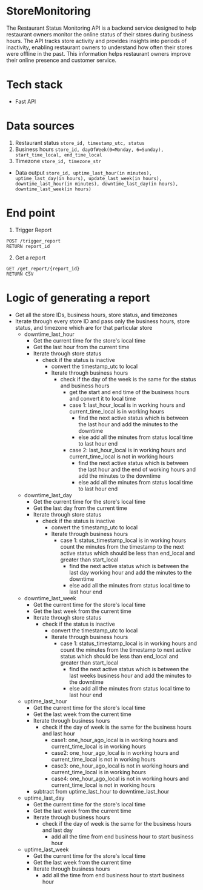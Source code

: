 # StoreMonitoring
The Restaurant Status Monitoring API is a backend service designed to help restaurant owners monitor the online status of their stores during business hours. The API tracks store activity and provides insights into periods of inactivity, enabling restaurant owners to understand how often their stores were offline in the past. This information helps restaurant owners improve their online presence and customer service.

# Tech stack
* Fast API

# Data sources
1. Restaurant status
`store_id, timestamp_utc, status`
2. Business hours
`store_id, dayOfWeek(0=Monday, 6=Sunday), start_time_local, end_time_local`
3. Timezone
`store_id, timezone_str`

* Data output
`store_id, uptime_last_hour(in minutes), uptime_last_day(in hours), update_last_week(in hours), downtime_last_hour(in minutes), downtime_last_day(in hours), downtime_last_week(in hours)`

# End point
1. Trigger Report
```
POST /trigger_report
RETURN report_id
```

2. Get a report
```
GET /get_report/{report_id}
RETURN CSV
```

# Logic of generating a report
* Get all the store IDs, business hours, store status, and timezones
* Iterate through every store ID and pass only the business hours, store status, and timezone which are for that particular store
  * downtime_last_hour
    * Get the current time for the store's local time
    * Get the last hour from the current time
    * Iterate through store status
      * check if the status is inactive
        * convert the timestamp_utc to local
        * Iterate through business hours
          * check if the day of the week is the same for the status and business hours
            * get the start and end time of the business hours and convert it to local time
            * case 1: last_hour_local is in working hours and current_time_local is in working hours
              * find the next active status which is between the last hour and add the minutes to the downtime
              * else add all the minutes from status local time to last hour end
            * case 2: last_hour_local is in working hours and current_time_local is not in working hours
              * find the next active status which is between the last hour and the end of working hours and add the minutes to the downtime
              * else add all the minutes from status local time to last hour end
  * downtime_last_day
    * Get the current time for the store's local time
    * Get the last day from the current time
    * Iterate through store status
      * check if the status is inactive
        * convert the timestamp_utc to local
        * Iterate through business hours
          * case 1: status_timestamp_local is in working hours count the minutes from the timestamp to the next active status which should be less than end_local and greater than start_local
            * find the next active status which is between the last day working hour and add the minutes to the downtime
            * else add all the minutes from status local time to last hour end
  * downtime_last_week
    * Get the current time for the store's local time
    * Get the last week from the current time
    * Iterate through store status
      * check if the status is inactive
        * convert the timestamp_utc to local
        * Iterate through business hours
          * case 1: status_timestamp_local is in working hours and count the minutes from the timestamp to next active status which should be less than end_local and greater than start_local
            * find the next active status which is between the last weeks business hour and add the minutes to the downtime
            * else add all the minutes from status local time to last hour end
  * uptime_last_hour
    * Get the current time for the store's local time
    * Get the last week from the current time
    * Iterate through business hours
      * check if the day of week is the same for the business hours and last hour
        * case1: one_hour_ago_local is in working hours and current_time_local is in working hours
        * case2: one_hour_ago_local is in working hours and current_time_local is not in working hours
        * case3: one_hour_ago_local is not in working hours and current_time_local is in working hours
        * case4: one_hour_ago_local is not in working hours and current_time_local is not in working hours
    * subtract from uptime_last_hour to downtime_last_hour
  * uptime_last_day
    * Get the current time for the store's local time
    * Get the last week from the current time
    * Iterate through business hours
      * check if the day of week is the same for the business hours and last day
        * add all the time from end business hour to start business hour
  * uptime_last_week
    * Get the current time for the store's local time
    * Get the last week from the current time
    * Iterate through business hours
      * add all the time from end business hour to start business hour
  
